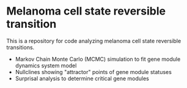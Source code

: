 # Melanoma cell state reversible transition
This is a repository for code analyzing melanoma cell state reversible transitions.

* Markov Chain Monte Carlo (MCMC) simulation to fit gene module dynamics system model
* Nullclines showing "attractor" points of gene module statuses
* Surprisal analysis to determine critical gene modules